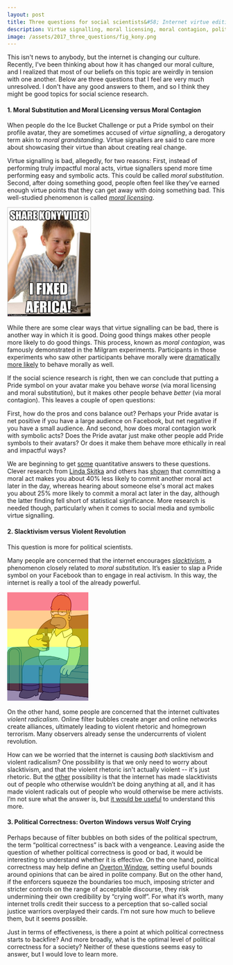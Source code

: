 ```yaml
---
layout: post
title: Three questions for social scientists&#58; Internet virtue edition
description: Virtue signalling, moral licensing, moral contagion, political correctness, and slacktivism.
image: /assets/2017_three_questions/fig_kony.png
---
```

 
This isn't news to anybody, but the internet is changing our culture. Recently, I've been thinking about how it has changed our moral culture, and I realized that most of our beliefs on this topic are weirdly in tension with one another. Below are three questions that I feel are very much unresolved. I don't have any good answers to them, and so I think they might be good topics for social science research.
 
#### 1. Moral Substitution and Moral Licensing versus Moral Contagion
When people do the Ice Bucket Challenge or put a Pride symbol on their profile avatar, they are sometimes accused of _virtue signalling_, a derogatory term akin to _moral grandstanding_. Virtue signallers are said to care more about showcasing their virtue than about creating real change. 
 
Virtue signalling is bad, allegedly, for two reasons:
First, instead of performing truly impactful moral acts, virtue signallers spend more time performing easy and symbolic acts. This could be called _moral substitution_.
Second, after doing something good, people often feel like they’ve earned enough virtue points that they can get away with doing something bad. This well-studied phenomenon is called _[moral licensing](https://en.wikipedia.org/wiki/Self-licensing)_.

<div class="wrapper">
  <img src='/assets/2017_three_questions/fig_kony.jpg' height="250" class="inner" style="position:relative; border: #ccc 1px solid;" >
</div>

While there are some clear ways that virtue signalling can be bad, there is another way in which it is good. Doing good things makes other people more likely to do good things. This process, known as _moral contagion_, was famously demonstrated in the Milgram experiments. Participants in those experiments who saw other participants behave morally were [dramatically more likely](https://www.saylor.org/site/wp-content/uploads/2011/08/PSYCH202A-3.1.1-Milgram-experiment.pdf) to behave morally as well.
 
If the social science research is right, then we can conclude that putting a Pride symbol on your avatar make you behave _worse_ (via moral licensing and moral substitution), but it makes other people behave _better_ (via moral contagion). This leaves a couple of open questions:
 
First, how do the pros and cons balance out? Perhaps your Pride avatar is net positive if you have a large audience on Facebook, but net negative if you have a small audience. And second, how does moral contagion work with symbolic acts? Does the Pride avatar just make other people add Pride symbols to their avatars? Or does it make them behave more ethically in real and impactful ways?
 
We are beginning to get [some](http://smart-meter-analytics.de/downloads/papers/Tiefenbeck%20-%20For%20better%20or%20for%20worse.pdf) quantitative answers to these questions. Clever research from [Linda Skitka](https://twitter.com/LindaSkitka) and others has [shown](https://www.researchgate.net/profile/Linda_Skitka/publication/265606809_Morality_in_everyday_life/links/57457f2608ae9f741b410416.pdf) that committing a moral act makes you about 40% less likely to commit another moral act later in the day, whereas hearing about someone else's moral act makes you about 25% more likely to commit a moral act later in the day, although the latter finding fell short of statistical significance. More research is needed though, particularly when it comes to social media and symbolic virtue signalling. 
  
#### 2. Slacktivism versus Violent Revolution

This question is more for political scientists.

Many people are concerned that the internet encourages _[slacktivism](https://en.wikipedia.org/wiki/Slacktivism)_, a phenomenon closely related to _moral substitution_. It’s easier to slap a Pride symbol on your Facebook than to engage in real activism. In this way, the internet is really a tool of the already powerful.

<div class="wrapper">
  <img src='/assets/2017_three_questions/fig_homer.png' height="250" class="inner" style="position:relative border: #222 2px solid;" >
</div> 

On the other hand, some people are concerned that the internet cultivates _violent radicalism_. Online filter bubbles create anger and online networks create alliances, ultimately leading to violent rhetoric and homegrown terrorism.  Many observers already sense the undercurrents of violent revolution.
 
How can we be worried that the internet is causing _both_ slacktivism and violent radicalism? One possibility is that we only need to worry about slacktivism, and that the violent rhetoric isn't actually violent -- it's just rhetoric. But the [other](http://firstmonday.org/article/view/3336/2767) possibility is that the internet has made slacktivists out of people who otherwise wouldn’t be doing anything at all, and it has made violent radicals out of people who would otherwise be mere activists. I’m not sure what the answer is, but [it would be useful](https://www.nytimes.com/2017/05/10/opinion/crisis-or-stasis.html?_r=0) to understand this more.


#### 3. Political Correctness: Overton Windows versus Wolf Crying
Perhaps because of filter bubbles on both sides of the political spectrum, the term “political correctness” is back with a vengeance. Leaving aside the question of whether political correctness is good or bad, it would be interesting to understand whether it is effective. On the one hand, political correctness may help define an [Overton Window](https://en.wikipedia.org/wiki/Overton_window), setting useful bounds around opinions that can be aired in polite company. But on the other hand, if the enforcers squeeze the boundaries too much, imposing stricter and stricter controls on the range of acceptable discourse, they risk undermining their own credibility by “crying wolf”. For what it’s worth, many internet trolls credit their success to a perception that so-called social justice warriors overplayed their cards. I’m not sure how much to believe them, but it seems possible.
 
Just in terms of effectiveness, is there a point at which political correctness starts to backfire? And more broadly, what is the optimal level of political correctness for a society? Neither of these questions seems easy to answer, but I would love to learn more.
